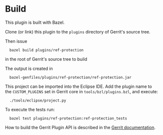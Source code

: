 Build
=====

This plugin is built with Bazel.

Clone (or link) this plugin to the `plugins` directory of Gerrit's source tree.

Then issue

```
  bazel build plugins/ref-protection
```

in the root of Gerrit's source tree to build

The output is created in

```
  bazel-genfiles/plugins/ref-protection/ref-protection.jar
```

This project can be imported into the Eclipse IDE.
Add the plugin name to the `CUSTOM_PLUGINS` set in
Gerrit core in `tools/bzl/plugins.bzl`, and execute:

```
  ./tools/eclipse/project.py
```

To execute the tests run:

```
  bazel test plugins/ref-protection:ref-protection_tests
```

How to build the Gerrit Plugin API is described in the [Gerrit
documentation](../../../Documentation/dev-bazel.html#_extension_and_plugin_api_jar_files).
